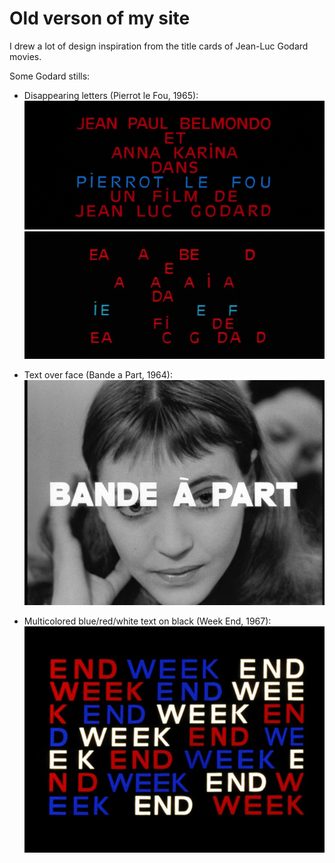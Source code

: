 # Old verson of my site

I drew a lot of design inspiration from the title cards of Jean-Luc Godard movies. 

Some Godard stills:

- Disappearing letters (Pierrot le Fou, 1965):
![Pierrot le Fou 1](https://github.com/fgarbagnati/personal-site-2015/blob/master/img/godard/title_pierrot_le_fou_blu-ray.png?raw=true)
![Pierrot le Fou 2](https://github.com/fgarbagnati/personal-site-2015/blob/master/img/godard/pierrot-le-fou-1965-008-title-card.jpg?raw=true)

- Text over face (Bande a Part, 1964):
![Bande a Part](https://github.com/fgarbagnati/personal-site-2015/blob/master/img/godard/e1e52abd01b0f1fe880039a6462ab4d8.jpg?raw=true)

- Multicolored blue/red/white text on black (Week End, 1967):
![Week End](https://github.com/fgarbagnati/personal-site-2015/blob/master/img/godard/Jeab%20Luc%20Godard%201967.png?raw=true)
